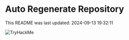 # Auto Regenerate Repository

This README was last updated: 2024-09-13 19:32:11

 ![TryHackMe](https://tryhackme.com/badge/533634)